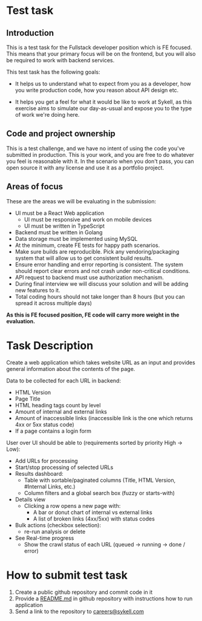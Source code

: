 # Test task

## Introduction

This is a test task for the Fullstack developer position which is FE focused.
This means that your primary focus will be on the frontend, but you will also be required to work with backend services.

This test task has the following goals:

- It helps us to understand what to expect from you as a developer, how you
write production code, how you reason about API design etc.

- It helps you get a feel for what it would be like to work at Sykell, as
this exercise aims to simulate our day-as-usual and expose you to the type
of work we're doing here.

## Code and project ownership

This is a test challenge, and we have no intent of using the code you've
submitted in production. This is your work, and you are free to do whatever
you feel is reasonable with it. In the scenario when you don't pass, you can
open source it with any license and use it as a portfolio project.

## Areas of focus

These are the areas we will be evaluating in the submission:

- UI must be a React Web application
    - UI must be responsive and work on mobile devices
    - UI must be written in TypeScript
- Backend must be written in Golang
- Data storage must be implemented using MySQL
- At the minimum, create FE tests for happy path scenarios.
- Make sure builds are reproducible. Pick any vendoring/packaging system that
will allow us to get consistent build results.
- Ensure error handling and error reporting is consistent. The system should
report clear errors and not crash under non-critical conditions.
- API request to backend must use authorization mechanism.
- During final interview we will discuss your solution and will be adding new features to it.
- Total coding hours should not take longer than 8 hours (but you can spread it across multiple days)

**As this is FE focused position, FE code will carry more weight in the evaluation.**

# Task Description

Create a web application which takes website URL as an input and provides general information about the contents of the page.

Data to be collected for each URL in backend:
- HTML Version
- Page Title
- HTML heading tags count by level
- Amount of internal and external links
- Amount of inaccessible links (inaccessible link is the one which returns 4xx or 5xx status code)
- If a page contains a login form

User over UI should be able to (requirements sorted by priority High → Low):

- Add URLs for processing
- Start/stop processing of selected URLs
- Results dashboard:
    - Table with sortable/paginated columns (Title, HTML Version, #Internal Links, etc.)
    - Column filters and a global search box (fuzzy or starts-with)
- Details view
    - Clicking a row opens a new page with:
        - A bar or donut chart of internal vs external links
        - A list of broken links (4xx/5xx) with status codes
- Bulk actions (checkbox selection):
    - re-run analysis or delete
- See Real-time progress
    - Show the crawl status of each URL (queued → running → done / error)

# How to submit test task

1. Create a public github repository and commit code in it
2. Provide a [README.md](http://readme.md/) in github repository with instructions how to run application
3. Send a link to the repository to [careers@sykell.com](mailto:careers@sykell.com)